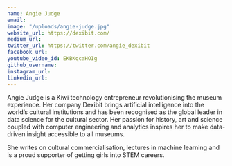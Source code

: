 ```yaml
---
name: Angie Judge
email: 
image: "/uploads/angie-judge.jpg"
website_url: https://dexibit.com/
medium_url: 
twitter_url: https://twitter.com/angie_dexibit
facebook_url: 
youtube_video_id: EKBKqcaHOIg
github_username: 
instagram_url: 
linkedin_url: 
---
```


Angie Judge is a Kiwi technology entrepreneur revolutionising the museum experience. Her company Dexibit brings artificial intelligence into the world’s cultural institutions and has been recognised as the global leader in data science for the cultural sector. Her passion for history, art and science coupled with computer engineering and analytics inspires her to make data-driven insight accessible to all museums.

She writes on cultural commercialisation, lectures in machine learning and is a proud supporter of getting girls into STEM careers.
